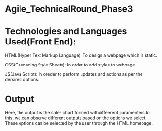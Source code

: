 # Agile_TechnicalRound_Phase3

# Technologies and Languages Used(Front End):

HTML(Hyper Text Markup Language): 
To design a webpage which is static.

CSS(Cascading Style Sheets):
In order to add styles to webpage.

JS(Java Script):
In oreder to perform updates and actions as per the dersired options.


# Output
Here, the output is the sales chart formed withdiffeerent paramenters.In this, we can observe different outputs based on the options we select. These options can be selected by the user through the HTML homepage.
